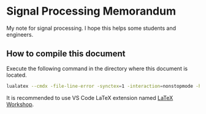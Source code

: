 # Signal Processing Memorandum

My note for signal processing.
I hope this helps some students and engineers.

## How to compile this document

Execute the following command in the directory where this document is located.

``` bash
lualatex --cmdx -file-line-error -synctex=1 -interaction=nonstopmode -halt-on-error sig_proc_memorandum.tex
```

It is recommended to use VS Code LaTeX extension named [LaTeX Workshop](https://marketplace.visualstudio.com/items?itemName=James-Yu.latex-workshop).
